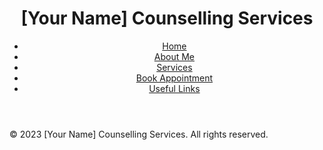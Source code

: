 <header>
  <div class="container">
    <h1>[Your Name] Counselling Services</h1>
    <nav>
      <ul>
        <li><a href="index.html">Home</a></li>
        <li><a href="about.html">About Me</a></li>
        <li><a href="services.html">Services</a></li>
        <li><a href="appointment.html">Book Appointment</a></li>
        <li><a href="links.html">Useful Links</a></li>
      </ul>
    </nav>
  </div>
</header>
<footer>
  <div class="container">
    <p>&copy; 2023 [Your Name] Counselling Services. All rights reserved.</p>
  </div>
</footer>
